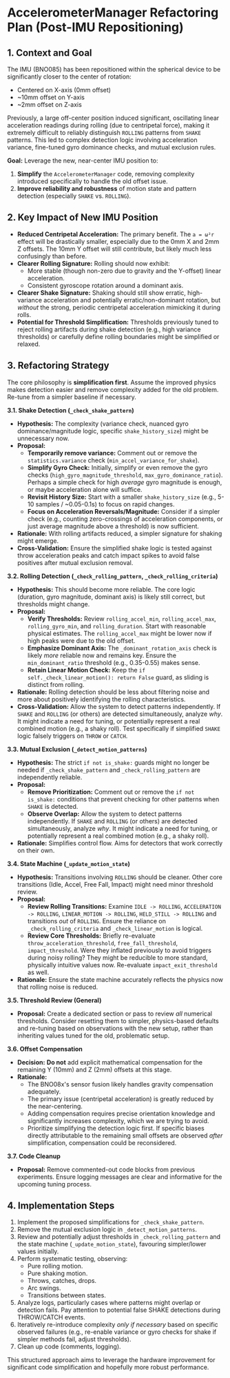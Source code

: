 # AccelerometerManager Refactoring Plan (Post-IMU Repositioning)

## 1. Context and Goal

The IMU (BNO085) has been repositioned within the spherical device to be significantly closer to the center of rotation:
- Centered on X-axis (0mm offset)
- ~10mm offset on Y-axis
- ~2mm offset on Z-axis

Previously, a large off-center position induced significant, oscillating linear acceleration readings during rolling (due to centripetal force), making it extremely difficult to reliably distinguish `ROLLING` patterns from `SHAKE` patterns. This led to complex detection logic involving acceleration variance, fine-tuned gyro dominance checks, and mutual exclusion rules.

**Goal:** Leverage the new, near-center IMU position to:
1.  **Simplify** the `AccelerometerManager` code, removing complexity introduced specifically to handle the old offset issue.
2.  **Improve reliability and robustness** of motion state and pattern detection (especially `SHAKE` vs. `ROLLING`).

## 2. Key Impact of New IMU Position

-   **Reduced Centripetal Acceleration:** The primary benefit. The `a = ω²r` effect will be drastically smaller, especially due to the 0mm X and 2mm Z offsets. The 10mm Y offset will still contribute, but likely much less confusingly than before.
-   **Clearer Rolling Signature:** Rolling should now exhibit:
    -   More stable (though non-zero due to gravity and the Y-offset) linear acceleration.
    -   Consistent gyroscope rotation around a dominant axis.
-   **Clearer Shake Signature:** Shaking should still show erratic, high-variance acceleration and potentially erratic/non-dominant rotation, but *without* the strong, periodic centripetal acceleration mimicking it during rolls.
-   **Potential for Threshold Simplification:** Thresholds previously tuned to reject rolling artifacts during shake detection (e.g., high variance thresholds) or carefully define rolling boundaries might be simplified or relaxed.

## 3. Refactoring Strategy

The core philosophy is **simplification first**. Assume the improved physics makes detection easier and remove complexity added for the old problem. Re-tune from a simpler baseline if necessary.

**3.1. Shake Detection (`_check_shake_pattern`)**

-   **Hypothesis:** The complexity (variance check, nuanced gyro dominance/magnitude logic, specific `shake_history_size`) might be unnecessary now.
-   **Proposal:**
    -   **Temporarily remove variance:** Comment out or remove the `statistics.variance` check (`min_accel_variance_for_shake`).
    -   **Simplify Gyro Check:** Initially, simplify or even remove the gyro checks (`high_gyro_magnitude_threshold`, `max_gyro_dominance_ratio`). Perhaps a simple check for high *average* gyro magnitude is enough, or maybe acceleration alone will suffice.
    -   **Revisit History Size:** Start with a smaller `shake_history_size` (e.g., 5-10 samples / ~0.05-0.1s) to focus on rapid changes.
    -   **Focus on Acceleration Reversals/Magnitude:** Consider if a simpler check (e.g., counting zero-crossings of acceleration components, or just average magnitude above a threshold) is now sufficient.
-   **Rationale:** With rolling artifacts reduced, a simpler signature for shaking might emerge.
-   **Cross-Validation:** Ensure the simplified shake logic is tested against throw acceleration peaks and catch impact spikes to avoid false positives after mutual exclusion removal.

**3.2. Rolling Detection (`_check_rolling_pattern`, `_check_rolling_criteria`)**

-   **Hypothesis:** This should become more reliable. The core logic (duration, gyro magnitude, dominant axis) is likely still correct, but thresholds might change.
-   **Proposal:**
    -   **Verify Thresholds:** Review `rolling_accel_min`, `rolling_accel_max`, `rolling_gyro_min`, and `rolling_duration`. Start with reasonable physical estimates. The `rolling_accel_max` might be lower now if high peaks were due to the old offset.
    -   **Emphasize Dominant Axis:** The `_dominant_rotation_axis` check is likely *more* reliable now and remains key. Ensure the `min_dominant_ratio` threshold (e.g., 0.35-0.55) makes sense.
    -   **Retain Linear Motion Check:** Keep the `if self._check_linear_motion(): return False` guard, as sliding is distinct from rolling.
-   **Rationale:** Rolling detection should be less about filtering noise and more about positively identifying the rolling characteristics.
-   **Cross-Validation:** Allow the system to detect patterns independently. If `SHAKE` and `ROLLING` (or others) are detected simultaneously, analyze *why*. It might indicate a need for tuning, or potentially represent a real combined motion (e.g., a shaky roll). Test specifically if simplified `SHAKE` logic falsely triggers on `THROW` or `CATCH`.

**3.3. Mutual Exclusion (`_detect_motion_patterns`)**

-   **Hypothesis:** The strict `if not is_shake:` guards might no longer be needed if `_check_shake_pattern` and `_check_rolling_pattern` are independently reliable.
-   **Proposal:**
    -   **Remove Prioritization:** Comment out or remove the `if not is_shake:` conditions that prevent checking for other patterns when `SHAKE` is detected.
    -   **Observe Overlap:** Allow the system to detect patterns independently. If `SHAKE` and `ROLLING` (or others) are detected simultaneously, analyze *why*. It might indicate a need for tuning, or potentially represent a real combined motion (e.g., a shaky roll).
-   **Rationale:** Simplifies control flow. Aims for detectors that work correctly on their own.

**3.4. State Machine (`_update_motion_state`)**

-   **Hypothesis:** Transitions involving `ROLLING` should be cleaner. Other core transitions (Idle, Accel, Free Fall, Impact) might need minor threshold review.
-   **Proposal:**
    -   **Review Rolling Transitions:** Examine `IDLE -> ROLLING`, `ACCELERATION -> ROLLING`, `LINEAR_MOTION -> ROLLING`, `HELD_STILL -> ROLLING` and transitions *out* of `ROLLING`. Ensure the reliance on `_check_rolling_criteria` and `_check_linear_motion` is logical.
    -   **Review Core Thresholds:** Briefly re-evaluate `throw_acceleration_threshold`, `free_fall_threshold`, `impact_threshold`. Were they inflated previously to avoid triggers during noisy rolling? They might be reducible to more standard, physically intuitive values now. Re-evaluate `impact_exit_threshold` as well.
-   **Rationale:** Ensure the state machine accurately reflects the physics now that rolling noise is reduced.

**3.5. Threshold Review (General)**

-   **Proposal:** Create a dedicated section or pass to review *all* numerical thresholds. Consider resetting them to simpler, physics-based defaults and re-tuning based on observations with the new setup, rather than inheriting values tuned for the old, problematic setup.

**3.6. Offset Compensation**

-   **Decision:** **Do not** add explicit mathematical compensation for the remaining Y (10mm) and Z (2mm) offsets at this stage.
-   **Rationale:**
    -   The BNO08x's sensor fusion likely handles gravity compensation adequately.
    -   The primary issue (centripetal acceleration) is greatly reduced by the near-centering.
    -   Adding compensation requires precise orientation knowledge and significantly increases complexity, which we are trying to avoid.
    -   Prioritize simplifying the detection logic first. If specific biases directly attributable to the remaining small offsets are observed *after* simplification, compensation could be reconsidered.

**3.7. Code Cleanup**

-   **Proposal:** Remove commented-out code blocks from previous experiments. Ensure logging messages are clear and informative for the upcoming tuning process.

## 4. Implementation Steps

1.  Implement the proposed simplifications for `_check_shake_pattern`.
2.  Remove the mutual exclusion logic in `_detect_motion_patterns`.
3.  Review and potentially adjust thresholds in `_check_rolling_pattern` and the state machine (`_update_motion_state`), favouring simpler/lower values initially.
4.  Perform systematic testing, observing:
    -   Pure rolling motion.
    -   Pure shaking motion.
    -   Throws, catches, drops.
    -   Arc swings.
    -   Transitions between states.
5.  Analyze logs, particularly cases where patterns might overlap or detection fails. Pay attention to potential false SHAKE detections during THROW/CATCH events.
6.  Iteratively re-introduce complexity *only if necessary* based on specific observed failures (e.g., re-enable variance or gyro checks for shake if simpler methods fail, adjust thresholds).
7.  Clean up code (comments, logging).

This structured approach aims to leverage the hardware improvement for significant code simplification and hopefully more robust performance. 